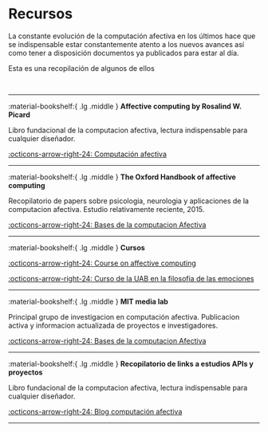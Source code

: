 # Recursos



La constante evolución de la computación afectiva en los últimos hace que se indispensable estar constantemente atento a los nuevos avances así como tener a disposición documentos ya publicados para estar al día.

Esta es una recopilación de algunos de ellos

<pre>

</pre>

---

:material-bookshelf:{ .lg .middle } __Affective computing by Rosalind W. Picard__

   Libro fundacional de la computacion afectiva, lectura indispensable para cualquier diseñador.

   [:octicons-arrow-right-24: Computación afectiva](https://mitpress.mit.edu/books/affective-computing)

---

:material-bookshelf:{ .lg .middle } __The Oxford Handbook of affective computing__

   Recopilatorio de papers sobre psicologia, neurologia y aplicaciones de la computacion afectiva. Estudio relativamente reciente, 2015.

   [:octicons-arrow-right-24: Bases de la computacion Afectiva](https://www.oxfordhandbooks.com/view/10.1093/oxfordhb/9780199942237.001.0001/oxfordhb-9780199942237)

---

:material-bookshelf:{ .lg .middle } __Cursos__


   [:octicons-arrow-right-24: Course on affective computing](https://ocw.mit.edu/courses/mas-630-affective-computing-fall-2015/pages/syllabus/)

   [:octicons-arrow-right-24: Curso de la UAB en la filosofia de las emociones](https://www.coursera.org/lecture/emotions/affective-computing-gebqS)

---

:material-bookshelf:{ .lg .middle } __MIT media lab__

   Principal grupo de investigacion en computación afectiva. Publicacion activa y informacion actualizada de proyectos e investigadores.

   [:octicons-arrow-right-24: Bases de la computacion Afectiva](https://www.media.mit.edu/groups/affective-computing/overview/)

---

:material-bookshelf:{ .lg .middle } __Recopilatorio de links a estudios APIs y proyectos__

   Libro fundacional de la computacion afectiva, lectura indispensable para cualquier diseñador.

   [:octicons-arrow-right-24: Blog computación afectiva](https://tecfa.unige.ch/guides/emotions/pointers.html)

---